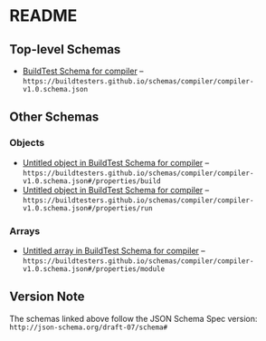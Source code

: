 # README

## Top-level Schemas

-   [BuildTest Schema for compiler](./compiler-v1.md) – `https://buildtesters.github.io/schemas/compiler/compiler-v1.0.schema.json`

## Other Schemas

### Objects

-   [Untitled object in BuildTest Schema for compiler](./compiler-v1-properties-build.md "The 'build' section is used for compiling a single program, this section specifies fields for setting C, C++, Fortran compiler and flags including CPP flags and linker flags") – `https://buildtesters.github.io/schemas/compiler/compiler-v1.0.schema.json#/properties/build`
-   [Untitled object in BuildTest Schema for compiler](./compiler-v1-properties-run.md "The run section is used for specifying launch configuration of executable") – `https://buildtesters.github.io/schemas/compiler/compiler-v1.0.schema.json#/properties/run`

### Arrays

-   [Untitled array in BuildTest Schema for compiler](./compiler-v1-properties-module.md "A list of modules to load into test script") – `https://buildtesters.github.io/schemas/compiler/compiler-v1.0.schema.json#/properties/module`

## Version Note

The schemas linked above follow the JSON Schema Spec version: `http://json-schema.org/draft-07/schema#`
